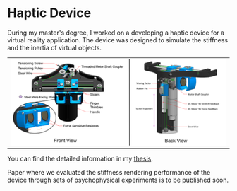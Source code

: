 # Haptic Device


During my master's degree, I worked on a developing a haptic device for a virtual reality application. The device was designed to simulate the stiffness and the inertia of virtual objects. 
<table>
  <tr>
    <td><img src="Images/Description.png" width="800"></td>
  </tr>
</table>

<!-- put Theses.pdf link -->
You can find the detailed information in my [thesis](Thesis.pdf).

Paper where we evaluated the stiffness rendering performance of the device through sets of psychophysical experiments is to be published soon.
